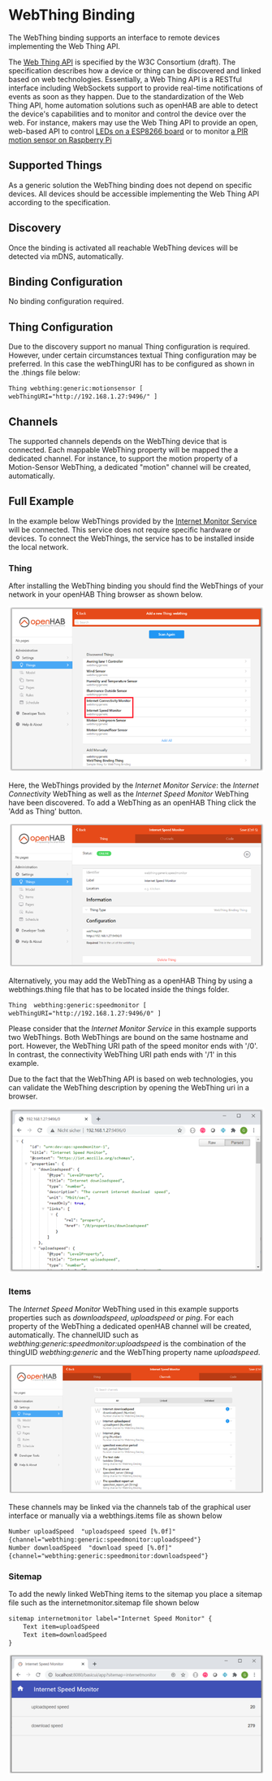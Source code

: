 # WebThing Binding

The WebThing binding supports an interface to remote devices implementing the Web Thing API. 

The [Web Thing API](https://iot.mozilla.org/wot/) is specified by the W3C Consortium (draft). 
The specification describes how a device or thing can be discovered and linked based on web technologies. 
Essentially, a Web Thing API is a RESTful interface including WebSockets support to provide real-time notifications 
of events as soon as they happen. Due to the standardization of the Web Thing API, home automation solutions such as openHAB 
are able to detect the device's capabilities and to monitor and control the device over the web.
For instance, makers may use the Web Thing API to provide an open, web-based API to control [LEDs on a ESP8266 board](https://github.com/WebThingsIO/webthing-arduino) or to monitor [a PIR motion sensor on Raspberry Pi](https://pypi.org/project/pi-pir-webthing/)


## Supported Things
As a generic solution the WebThing binding does not depend on specific devices. All devices should be accessible implementing the Web Thing API according to the specification. 
 

## Discovery
Once the binding is activated all reachable WebThing devices will be detected via mDNS, automatically.

## Binding Configuration
No binding configuration required.


## Thing Configuration
Due to the discovery support no manual Thing configuration is required. However, under certain circumstances textual 
Thing configuration may be preferred. In this case the webThingURI has to be configured as shown in the .things file below:
```
Thing webthing:generic:motionsensor [ webThingURI="http://192.168.1.27:9496/" ]
```

## Channels

The supported channels depends on the WebThing device that is connected. Each mappable WebThing property will be mapped the a dedicated channel. For instance, to support the motion property of a Motion-Sensor WebThing, a dedicated "motion" channel will be created, automatically.

## Full Example
In the example below WebThings provided by the [Internet Monitor Service](https://pypi.org/project/internet-monitor-webthing/) will be connected. 
This service does not require specific hardware or devices. To connect the WebThings, the service has to be installed inside the local network.   


### Thing  
After installing the WebThing binding you should find the WebThings of your network in your openHAB Thing browser as shown below.
 
![discovery picture](docs/discovery.png) 

Here, the WebThings provided by the *Internet Monitor Service*: the *Internet Connectivity* WebThing as well as the 
*Internet Speed Monitor* WebThing have been discovered. To add a WebThing as an openHAB Thing click the 'Add as Thing' button. 

![discovery picture](docs/speedmonitor.png) 

Alternatively, you may add the WebThing as a openHAB Thing by using a webthings.thing file that has to be located inside the things folder.  
```
Thing  webthing:generic:speedmonitor [ webThingURI="http://192.168.1.27:9496/0" ]
```
Please consider that the *Internet Monitor Service* in this example supports two WebThings. Both WebThings are bound on the 
same hostname and port. However, the WebThing URI path of the speed monitor ends with '/0'. In contrast, 
the connectivity WebThing URI path ends with '/1' in this example.     

Due to the fact that the WebThing API is based on web technologies, you can validate the WebThing description by opening the WebThing uri in a browser.   
 
![webthing picture](docs/webthing_description.png) 
 
### Items   
The *Internet Speed Monitor* WebThing used in this example supports properties such as *downloadspeed*, *uploadspeed* or *ping*. 
For each property of the WebThing a dedicated openHAB channel will be created, automatically. The channelUID such 
as *webthing:generic:speedmonitor:uploadspeed* is the combination of the thingUID *webthing:generic* and the 
WebThing property name *uploadspeed*. 

![channels picture](docs/channels.png) 

These channels may be linked via the channels tab of the graphical user interface or manually via a webthings.items file as shown below
 ```
Number uploadSpeed  "uploadspeed speed [%.0f]" {channel="webthing:generic:speedmonitor:uploadspeed"}
Number downloadSpeed  "download speed [%.0f]" {channel="webthing:generic:speedmonitor:downloadspeed"}

 ```
 
### Sitemap
To add the newly linked WebThing items to the sitemap you place a sitemap file such as the internetmonitor.sitemap file shown below   
```
sitemap internetmonitor label="Internet Speed Monitor" {
    Text item=uploadSpeed  
    Text item=downloadSpeed  
}
```

![sitemap picture](docs/sitemap.png) 